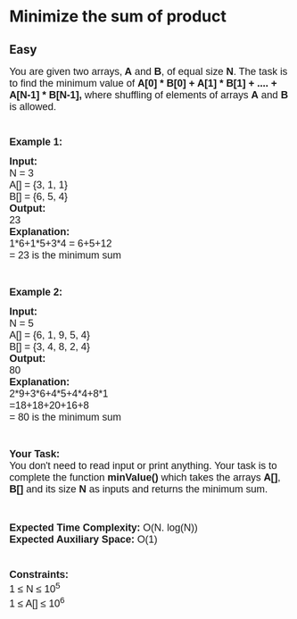 # Minimize the sum of product
## Easy
<div class="problem-statement">
                <p></p><p><span style="font-family:arial,helvetica,sans-serif"><span style="font-size:18px">You are given two arrays,<strong> A</strong> and <strong>B</strong>, of equal size <strong>N</strong>. The task is to find the minimum value of <strong>A[0] * B[0] + A[1] * B[1] + .... + A[N-1] * B[N-1],</strong> where shuffling of elements of arrays <strong>A</strong> and <strong>B</strong> is allowed.<br>
<br>
<br>
<strong>Example 1:</strong></span></span></p>

<pre><span style="font-family:arial,helvetica,sans-serif"><span style="font-size:18px"><strong>Input:</strong>
N = 3 
A[] = {3, 1, 1}
B[] = {6, 5, 4}
<strong>Output:</strong>
23 </span>
<span style="font-size:18px"><strong>Explanation:</strong></span>
<span style="font-size:18px">1*6+1*5+3*4 = 6+5+12
= 23 is the minimum sum</span></span></pre>

<p>&nbsp;</p>

<p><span style="font-family:arial,helvetica,sans-serif"><span style="font-size:18px"><strong>Example 2:</strong></span></span></p>

<pre><span style="font-family:arial,helvetica,sans-serif"><span style="font-size:18px"><strong>Input:</strong>
N = 5
A[] = {6, 1, 9, 5, 4}
B[] = {3, 4, 8, 2, 4}
<strong>Output:</strong>
80
<strong>Explanation:</strong></span><span style="font-size:18px">
2*9+3*6+4*5+4*4+8*1
=18+18+20+16+8
= 80 is the minimum sum</span></span></pre>

<p>&nbsp;</p>

<p><span style="font-family:arial,helvetica,sans-serif"><span style="font-size:18px"><strong>Your Task:&nbsp;&nbsp;</strong><br>
You don't need to read input or print anything. Your task is to complete the function&nbsp;<strong>minValue()</strong>&nbsp;which takes the arrays <strong>A[]</strong>, <strong>B[]</strong> and its size <strong>N</strong><strong> </strong>as inputs and returns the minimum sum.</span></span><br>
&nbsp;</p>

<p><br>
<span style="font-family:arial,helvetica,sans-serif"><span style="font-size:18px"><strong>Expected Time Complexity:</strong> O(N. log(N))<br>
<strong>Expected Auxiliary Space:</strong> O(1)<br>
<br>
<br>
<strong>Constraints:</strong><br>
1 ≤ N ≤ 10<sup>5</sup><br>
1 ≤ A[] ≤ 10<sup>6</sup></span></span></p>
 <p></p>
            </div>
